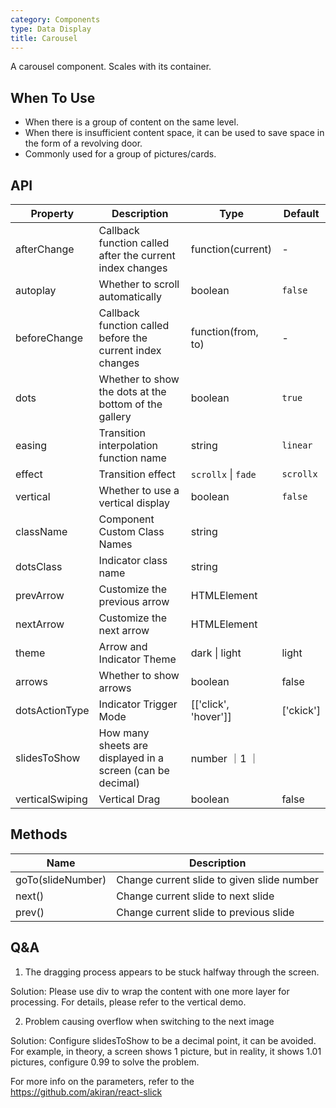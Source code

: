 ```yaml
---
category: Components
type: Data Display
title: Carousel
---
```


A carousel component. Scales with its container.

## When To Use

- When there is a group of content on the same level.
- When there is insufficient content space, it can be used to save space in the form of a revolving door.
- Commonly used for a group of pictures/cards.

## API

| Property | Description | Type | Default |
| -------- | ----------- | ---- | ------- |
| afterChange | Callback function called after the current index changes | function(current) | - |
| autoplay | Whether to scroll automatically | boolean | `false` |
| beforeChange | Callback function called before the current index changes | function(from, to) | - |
| dots | Whether to show the dots at the bottom of the gallery | boolean | `true` |
| easing | Transition interpolation function name | string | `linear` |
| effect | Transition effect | `scrollx` \| `fade` | `scrollx` |
| vertical | Whether to use a vertical display | boolean | `false` |
| className | Component Custom Class Names | string | |
| dotsClass | Indicator class name | string | |
| prevArrow | Customize the previous arrow | HTMLElement | |
| nextArrow | Customize the next arrow | HTMLElement | |
| theme | Arrow and Indicator Theme | dark \| light| light |
| arrows | Whether to show arrows | boolean | false |
| dotsActionType | Indicator Trigger Mode | [['click', 'hover']] | ['ckick'] |
| slidesToShow | How many sheets are displayed in a screen (can be decimal) | number ｜1 ｜
| verticalSwiping | Vertical Drag | boolean | false |

## Methods

| Name | Description |
| ---- | ----------- |
| goTo(slideNumber) | Change current slide to given slide number |
| next() | Change current slide to next slide |
| prev() | Change current slide to previous slide |

## Q&A

1. The dragging process appears to be stuck halfway through the screen.

  Solution: Please use div to wrap the content with one more layer for processing. For details, please refer to the vertical demo.

2. Problem causing overflow when switching to the next image

  Solution: Configure slidesToShow to be a decimal point, it can be avoided. For example, in theory, a screen shows 1 picture, but in reality, it shows 1.01 pictures, configure 0.99 to solve the problem.

For more info on the parameters, refer to the <https://github.com/akiran/react-slick>
